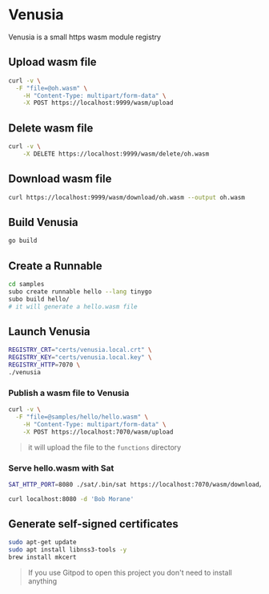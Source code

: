 # Venusia

Venusia is a small https wasm module registry


## Upload wasm file

```bash
curl -v \
  -F "file=@oh.wasm" \
	-H "Content-Type: multipart/form-data" \
	-X POST https://localhost:9999/wasm/upload
```

## Delete wasm file

```bash
curl -v \
	-X DELETE https://localhost:9999/wasm/delete/oh.wasm
```

## Download wasm file

```bash
curl https://localhost:9999/wasm/download/oh.wasm --output oh.wasm
```

## Build Venusia


```bash
go build
```

## Create a Runnable

```bash
cd samples
subo create runnable hello --lang tinygo
subo build hello/
# it will generate a hello.wasm file
```

## Launch Venusia

```bash
REGISTRY_CRT="certs/venusia.local.crt" \
REGISTRY_KEY="certs/venusia.local.key" \
REGISTRY_HTTP=7070 \
./venusia
```

### Publish a wasm file to Venusia

```bash
curl -v \
  -F "file=@samples/hello/hello.wasm" \
	-H "Content-Type: multipart/form-data" \
	-X POST https://localhost:7070/wasm/upload
```
> it will upload the file to the `functions` directory

### Serve hello.wasm with Sat

```bash
SAT_HTTP_PORT=8080 ./sat/.bin/sat https://localhost:7070/wasm/download/hello.wasm

curl localhost:8080 -d 'Bob Morane'
```

## Generate self-signed certificates

```bash
sudo apt-get update
sudo apt install libnss3-tools -y
brew install mkcert
```
> If you use Gitpod to open this project you don't need to install anything
